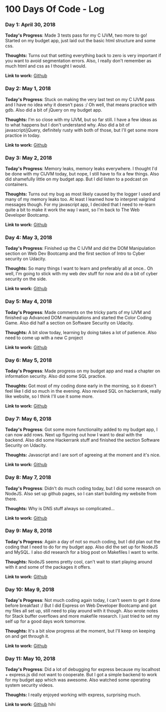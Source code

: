 # 100 Days Of Code - Log

### Day 1: April 30, 2018

**Today's Progress**: Made 3 tests pass for my C IJVM, two more to go! Started on my budget app, just laid out the basic html structure and some css.

**Thoughts:** Turns out that setting everything back to zero is very important if you want to avoid segmentation errors. Also, I really don't remember as much html and css as I thought I would.

**Link to work:** [Github](https://github.com/JohanneA/)

### Day 2: May 1, 2018

**Today's Progress**: Stuck on making the very last test on my C IJVM pass and I have no idea why it doesn't pass :/ Oh well, that means practice with gdb. Also did a bit of jQuery on my budget app.

**Thoughts:** I'm so close with my IJVM, but so far still. I have a few ideas as to what happens but I don't understand why. Also did a bit of javascript/jQuery, definitely rusty with both of those, but I'll get some more practice in today.

**Link to work:** [Github](https://github.com/JohanneA/)

### Day 3: May 2, 2018

**Today's Progress**: Memory leaks, memory leaks everywhere. I thought I'd be done with my CIJVM today, but nope, I still have to fix a few things. Also did shamefully little on my budget app. But I did listen to a podcast on containers.

**Thoughts:** Turns out my bug as most likely caused by the logger I used and many of my memory leaks too. At least I learned how to interpret valgrind messages though. For my javascript app, I decided that I need to re-learn quite a bit to make it work the way I want, so I'm back to The Web Developer Bootcamp.

**Link to work:** [Github](https://github.com/JohanneA/)

### Day 4: May 3, 2018

**Today's Progress**: Finished up the C IJVM and did the DOM Manipulation section on Web Dev Bootcamp and the first section of Intro to Cyber security on Udacity.

**Thoughts:** So many things I want to learn and preferably all at once.. Oh well, I'm going to stick with my web dev stuff for now and do a bit of cyber security on the side.

**Link to work:** [Github](https://github.com/JohanneA/)

### Day 5: May 4, 2018

**Today's Progress**: Made comments on the tricky parts of my IJVM and finished up Advanced DOM manipulations and started the Color Coding Game. Also did half a section on Software Security on Udacity.

**Thoughts:** A bit slow today, learning by doing takes a lot of patience. Also need to come up with a new C project

**Link to work:** [Github](https://github.com/JohanneA/)

### Day 6: May 5, 2018

**Today's Progress**: Made progress on my budget app and read a chapter on information security. Also did some SQL practice.

**Thoughts:** Got most of my coding done early in the morning, so it doesn't feel like I did so much in the evening. Also revised SQL on hackerrank, really like website, so I think I'll use it some more.

**Link to work:** [Github](https://github.com/JohanneA/)

### Day 7: May 6, 2018

**Today's Progress**: Got some more functionality added to my budget app, I can now add rows. Next up figuring out how I want to deal with the backend. Also did some Hackerrank stuff and finished the section Software Security on Udacity.

**Thoughts:** Javascript and I are sort of agreeing at the moment and it's nice.

**Link to work:** [Github](https://github.com/JohanneA/)

### Day 8: May 7, 2018

**Today's Progress**: Didn't do much coding today, but I did some research on NodeJS. Also set up github pages, so I can start building my website from there.

**Thoughts:** Why is DNS stuff always so complicated...

**Link to work:** [Github](https://github.com/JohanneA/)

### Day 9: May 8, 2018

**Today's Progress**: Again a day of not so much coding, but I did plan out the coding that I need to do for my budget app. Also did the set up for NodeJS and MySQL. I also did research for a blog post on Makefiles I want to write.

**Thoughts:** NodeJS seems pretty cool, can't wait to start playing around with it and some of the packages it offers.

**Link to work:** [Github](https://github.com/JohanneA/)

### Day 10: May 9, 2018

**Today's Progress**: Not much coding again today, I can't seem to get it done before breakfast :/ But I did Express on Web Developer Bootcamp and got my files all set up, still need to play around with it though. Also wrote notes for Stack buffer overflows and more makefile research. I just tried to set my self up for a good days work tomorrow.

**Thoughts:** It's a bit slow progress at the moment, but I'll keep on keeping on and get through it.

**Link to work:** [Github](https://github.com/JohanneA/)

### Day 11: May 10, 2018

**Today's Progress**: Did a lot of debugging for express because my localhost + express.js did not want to cooperate. But I got a simple backend to work for my budget app which was awesome. Also watched some operating system security videos.

**Thoughts:** I really enjoyed working with express, surprising much.

**Link to work:** [Github](https://github.com/JohanneA/)
hihi
